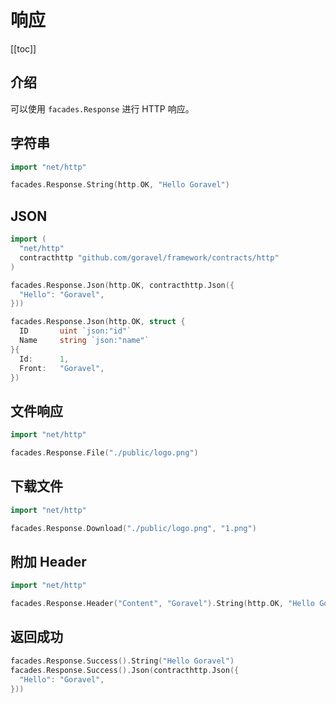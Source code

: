 # 响应

[[toc]]

## 介绍

可以使用 `facades.Response` 进行 HTTP 响应。

## 字符串

```go
import "net/http"

facades.Response.String(http.OK, "Hello Goravel")
```

## JSON

```go
import (
  "net/http"
  contracthttp "github.com/goravel/framework/contracts/http"
)

facades.Response.Json(http.OK, contracthttp.Json({
  "Hello": "Goravel",
}))

facades.Response.Json(http.OK, struct {
  ID       uint `json:"id"`
  Name     string `json:"name"`
}{
  Id:      1,
  Front:   "Goravel",
})
```

## 文件响应

```go
import "net/http"

facades.Response.File("./public/logo.png")
```

## 下载文件

```go
import "net/http"

facades.Response.Download("./public/logo.png", "1.png")
```

## 附加 Header

```go
import "net/http"

facades.Response.Header("Content", "Goravel").String(http.OK, "Hello Goravel")
```

## 返回成功

```go
facades.Response.Success().String("Hello Goravel")
facades.Response.Success().Json(contracthttp.Json({
  "Hello": "Goravel",
}))
```
